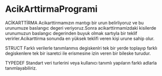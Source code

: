 # AcikArttirmaProgrami
 ACİKARTTİRMA
 Acikarttirmamızın mantıgı bir urun belirliyoruz ve bu urunumuze baslangıc degeri veriyoruz.Sonra acikarttirmamizdaki kisilerde
 urunumuzun baslangıc degerinden buyuk olmak sartıyla bir teklif verirler.Acikarttirma sonunda en yüksek teklifi veren kişi urune sahip olur.

 STRUCT
 Farklı verilerle tanımlanmıs degiskenlri tek bir yerde toplayıp farklı degiskenlere 
 tek bir isaretci ile erismesine izin veren bir bileske turudur.

TYPEDEF
Standart veri turlerini veya kullanıcı tanımlı yapıların farklı adlarla tanımlayabiliriz.



